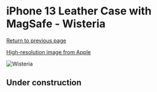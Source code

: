 # iPhone 13 Leather Case with MagSafe - Wisteria

[Return to previous page](/iphone_13)

[High-resolution image from Apple](https://store.storeimages.cdn-apple.com/8756/as-images.apple.com/is/MM163?wid=4500&hei=4500&fmt=png)

<div style="width: 500px"><img src="/everyphone/MM163.png" alt="Wisteria"></div>

## Under construction
